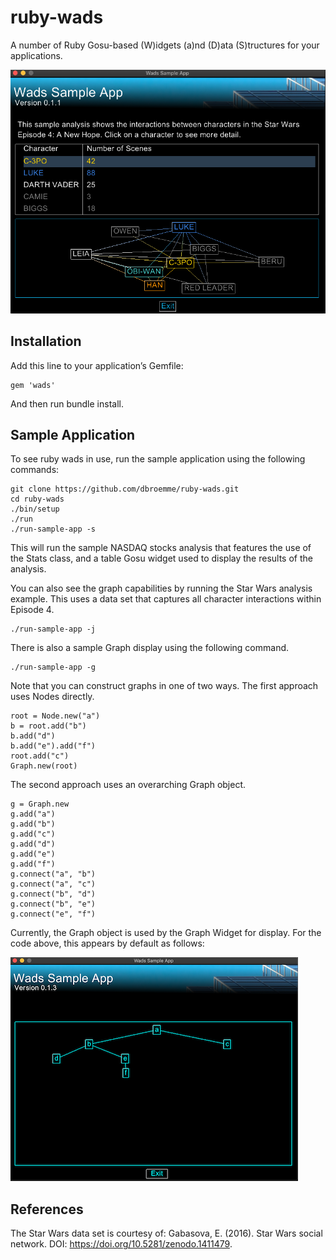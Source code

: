 # ruby-wads

A number of Ruby Gosu-based (W)idgets (a)nd (D)ata (S)tructures for your applications.

![alt Screenshot](https://github.com/dbroemme/ruby-wads/blob/main/media/WadsScreenshot.png?raw=true)
## Installation

Add this line to your application’s Gemfile:

```
gem 'wads'
```
And then run bundle install.

## Sample Application

To see ruby wads in use, run the sample application using the following commands:

```
git clone https://github.com/dbroemme/ruby-wads.git
cd ruby-wads
./bin/setup
./run
./run-sample-app -s
```

This will run the sample NASDAQ stocks analysis that features the use of the 
Stats class, and a table Gosu widget used to display the results of the analysis.

You can also see the graph capabilities by running the Star Wars analysis example.
This uses a data set that captures all character interactions within Episode 4.

```
./run-sample-app -j
```

There is also a sample Graph display using the following command.
```
./run-sample-app -g
```
Note that you can construct graphs in one of two ways. The first approach uses Nodes directly.
```
root = Node.new("a")
b = root.add("b")
b.add("d")
b.add("e").add("f")
root.add("c")
Graph.new(root)
```
The second approach uses an overarching Graph object. 
```
g = Graph.new 
g.add("a")
g.add("b")
g.add("c")
g.add("d")
g.add("e")
g.add("f")
g.connect("a", "b")
g.connect("a", "c")
g.connect("b", "d")
g.connect("b", "e")
g.connect("e", "f")
```

Currently, the Graph object is used by the Graph Widget for display. For the code above, this appears by default as follows:

![alt Screenshot](https://github.com/dbroemme/ruby-wads/blob/main/media/SampleGraph.png?raw=true)

## References

The Star Wars data set is courtesy of:
Gabasova, E. (2016). Star Wars social network. DOI: https://doi.org/10.5281/zenodo.1411479.
